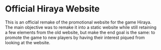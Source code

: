 <h1>Official Hiraya Website</h1>

<p>
    This is an official remake of the promotional website for the game Hiraya.
    The main objective was to remake it into a static website while still
    retaining a few elements from the old website, but make the end goal is the 
    same: to promote the game to new players by having their interest piqued
    from looking at the website.
</p>